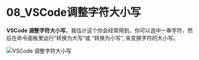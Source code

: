 # 08_VSCode调整字符大小写

**VSCode 调整字符大小写**，我估计这个你会经常用到。你可以选中一串字符，然后在命令面板里运行“转换为大写”或 “转换为小写”, 来变换字符的大小写。

![VSCode 调整字符大小写](https://img.geek-docs.com/vscode/shortcut/shortcut-adv-13.gif)